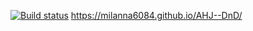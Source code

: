 [![Build status](https://ci.appveyor.com/api/projects/status/q5h1y2fvsx37p9m7?svg=true)](https://ci.appveyor.com/project/milanna6084/ahj-dnd)
https://milanna6084.github.io/AHJ--DnD/
